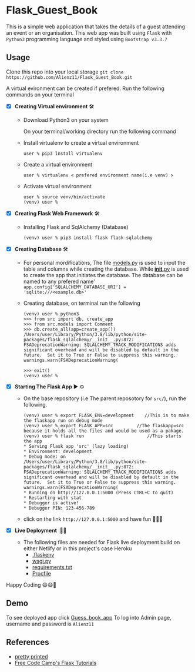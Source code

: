 # Flask_Guest_Book

This is a simple web application that takes the details of a guest attending an event or an organisation. This web app was built using `Flask` with `Python3` programming language and styled using `Bootstrap v3.3.7`

## Usage

Clone this repo into your local storage
`git clone https://github.com/Alienz11/Flask_Guest_Book.git`

A virtual evironment can be created if prefered. Run the following commands on your terminal

- [x] **Creating Virtual environment** :hammer_and_wrench:

  - Download Python3 on your system

    On your terminal/working directory run the following command

  - Install virtualenv to create a virtual environment

    ```
    user % pip3 install virtualenv
    ```

  - Create a virtual environment

    ```
    user % virtualenv < prefered environment name(i.e venv) >
    ```

  - Activate virtual environment

    ```
    user % source venv/bin/activate
    (venv) user %
    ```

- [x] **Creating Flask Web Framework** :hammer_and_wrench:

  - Installing Flask and SqlAlchemy (Database)

    ```
    (venv) user % pip3 install flask flask-sqlalchemy
    ```

- [x] **Creating Database** :hammer_and_wrench:

  - For personal mordifications, The file [models.py](src/models.py) is used to input the table and columns while creating the database. While [**init**.py](src/__init__.py) is used to create the app that initiates the database. The database can be named to any prefered name'
    `app.config['SQLALCHEMY_DATABASE_URI'] = 'sqlite:///<example.db>'`

  - Creating database, on terminal run the following

    ```
    (venv) user % python3
    >>> from src import db, create_app
    >>> from src.models import Comment
    >>> db.create_all(app=create_app())
    /Users/user/Library/Python/3.8/lib/python/site-packages/flask_sqlalchemy/__init__.py:872: FSADeprecationWarning: SQLALCHEMY_TRACK_MODIFICATIONS adds significant overhead and will be disabled by default in the future.  Set it to True or False to suppress this warning.
    warnings.warn(FSADeprecationWarning(

    >>> exit()
    (venv) user %
    ```

- [x] **Starting The Flask App** :arrow_forward: :gear:

  - On the base repository (i.e The parent reposotory for `src/`), run the following.

    ```
    (venv) user % export FLASK_ENV=development    //This is to make the flaskapp run on debug mode
    (venv) user % export FLASK_APP=src         //The flaskapp=src because it holds all the files and would be used as a pakage.
    (venv) user % flask run                        //This starts the app
    * Serving Flask app 'src' (lazy loading)
    * Environment: development
    * Debug mode: on
    /Users/user/Library/Python/3.8/lib/python/site-packages/flask_sqlalchemy/__init__.py:872: FSADeprecationWarning: SQLALCHEMY_TRACK_MODIFICATIONS adds significant overhead and will be disabled by default in the future.  Set it to True or False to suppress this warning.
    warnings.warn(FSADeprecationWarning(
    * Running on http://127.0.0.1:5000 (Press CTRL+C to quit)
    * Restarting with stat
    * Debugger is active!
    * Debugger PIN: 123-456-789
    ```

  - click on the link `http://127.0.0.1:5000` and have fun :rocket::rocket::rocket:

- [x] **Live Deployment** ::rocket::rocket:

  - The following files are needed for Flask live deployment build on either Netlify or in this project's case Heroku
    - [.flaskenv](.flaskenv)
    - [wsgi.py](wsgi.py)
    - [requirements.txt](requirements.txt)
    - [Procfile](Procfile)

Happy Coding :smile::smile::rocket:

## Demo

To see deployed app click [Guess_book_app](https://fl-guest-book.herokuapp.com/)
To log into Admin page, username and password is `Alienz11`

## References

- [pretty printed](https://www.youtube.com/c/PrettyPrintedTutorials)
- [Free Code Camp's Flask Tutorials](https://www.youtube.com/c/Freecodecamp)
